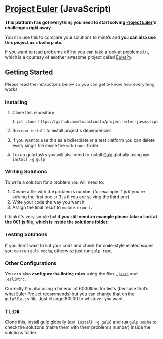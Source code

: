 # [Project Euler](https://projecteuler.net/) (JavaScript)

**This platform has got everything you need to start solving [Project Euler](https://projecteuler.net/)'s challenges right away.**

You can use this to compare your solutions to mine's and **you can also use this project as a boilerplate**.

If you want to read problems offline you can take a look at problems.txt, which is a courtesy of another awesome project called [EulerPy](https://github.com/iKevinY/EulerPy).


## Getting Started

Please read the instructions below so you can get to know how everything works.


### Installing

1. Clone this repository
    
    ```
    $ git clone https://github.com/lucasfcosta/project-euler-javascript
    ```
2. Run `npm install` to install project's dependencies
3. If you want to use this as a boilerplate or a test platform you can delete every single file inside the `solutions` folder
4. To run gulp tasks you will also need to install [Gulp](https://www.npmjs.com/package/gulp) globally using `npm install -g gulp`

### Writing Solutions

To write a solution for a problem you will need to:

1. Create a file with the problem's number (for example: 1.js if you're solving the first one or 3.js if you are solving the third one)
2. Write your code the way you want it
3. Assign the final result to `module.exports`

I think it's very simple but **if you still need an example please take a look at the 001.js file, which is inside the solutions folder.**


### Testing Solutions

If you don't want to lint your code and check for code-style related issues you can run `gulp mocha`, otherwise just run `gulp test`.


### Other Configurations

You can also **configure the linting rules** using the files [`.jsrsc`](http://jscs.info/rules?q=) and [`.eslintrc`](http://eslint.org/docs/rules/).

Currently I'm also using a timeout of 60000ms for tests (because that's what Euler Project recommends) but you can change that on the `gulpfile.js` file. Just change 60000 to whatever you want.


### TL;DR

Clone this, install gulp globally (`npm install -g gulp`) and run `gulp mocha` to check the solutions (name them with them problem's number) inside the solutions folder.
